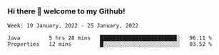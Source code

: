 ### Hi there 👋 welcome to my Github! 

<!--START_SECTION:waka-->
```text
Week: 19 January, 2022 - 25 January, 2022

Java         5 hrs 28 mins   ████████████████████████░   96.11 % 
Properties   12 mins         █░░░░░░░░░░░░░░░░░░░░░░░░   03.52 % 
```
<!--END_SECTION:waka-->
